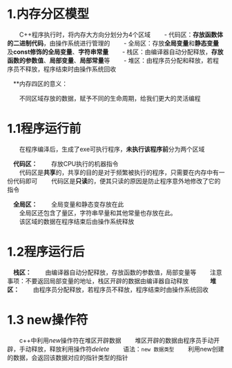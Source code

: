 # 1.内存分区模型

　　C++程序执行时，将内存大方向分划分为4个区域
　　- 代码区：**存放函数体的二进制代码**，由操作系统进行管理的
　　- 全局区：存放**全局变量**和**静态变量**及**const修饰的全局变量**、**字符串常量**
　　- 栈区：由编译器自动分配释放，**存放函数的参数值**、**局部变量**、**局部常量**等
　　- 堆区：由程序员分配和释放，若程序员不释放，程序结束时由操作系统回收

　**内存四区的意义：

　　不同区域存放的数据，赋予不同的生命周期，给我们更大的灵活编程


# 1.1程序运行前

　　在程序编泽后，生成了exe可执行程序，**未执行该程序前**分为两个区域

　**代码区：**
　　存放CPU执行的机器指令  
　　代码区是**共享**的，共享的目的是对于频繁被执行的程序，只需要在内存中有一份代码即可
　　代码区是**只读**的，便其只读的原因是防止程序意外地修改了它的指令

　**全局区：**
　　全局变量和静态变存放在此  
　　全局区还包含了量区，字符串早量和其他常量也存放在此。  
　　该区域的数据在程序结束后由操作系统释放


# 1.2程序运行后

　**栈区：**
　　由编译器自动分配释放，存放函数的参数值，局部变量等
　　注意事项：不要返回局部变量的地址，栈区开辟的数据由编译器自动释放
　　
　**堆区：**
　　由程序员分配释放，若程序员不释放，程序结束时由操作系统回收

# 1.3 new操作符

　　c++中利用*new*操作符在堆区开辟数据
　　堆区开辟的数据由程序员手动开辟，手动释放，释放利用操作符*delete*
　　语法：`new 数据类型`
　　利用new创建的数据，会返回该数据对应的指针类型的指针
